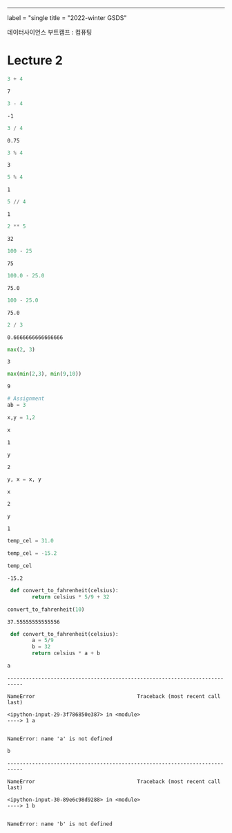 ---
label = "single
title = "2022-winter GSDS"

데이터사이언스 부트캠프 : 컴퓨팅

# Lecture 2


```python
3 + 4
```




    7




```python
3 - 4
```




    -1




```python
3 / 4
```




    0.75




```python
3 % 4
```




    3




```python
5 % 4
```




    1




```python
5 // 4
```




    1




```python
2 ** 5
```




    32




```python
100 - 25
```




    75




```python
100.0 - 25.0
```




    75.0




```python
100 - 25.0
```




    75.0




```python
2 / 3
```




    0.6666666666666666




```python
max(2, 3)
```




    3




```python
max(min(2,3), min(9,10))
```




    9




```python
# Assignment
ab = 3 
```


```python
x,y = 1,2
```


```python
x
```




    1




```python
y
```




    2




```python
y, x = x, y
```


```python
x
```




    2




```python
y
```




    1




```python
temp_cel = 31.0
```


```python
temp_cel = -15.2
```


```python
temp_cel
```




    -15.2




```python
 def convert_to_fahrenheit(celsius):
        return celsius * 5/9 + 32
```


```python
convert_to_fahrenheit(10)
```




    37.55555555555556




```python
 def convert_to_fahrenheit(celsius):
        a = 5/9
        b = 32
        return celsius * a + b
```


```python
a
```


    ---------------------------------------------------------------------------

    NameError                                 Traceback (most recent call last)

    <ipython-input-29-3f786850e387> in <module>
    ----> 1 a
    

    NameError: name 'a' is not defined



```python
b
```


    ---------------------------------------------------------------------------

    NameError                                 Traceback (most recent call last)

    <ipython-input-30-89e6c98d9288> in <module>
    ----> 1 b
    

    NameError: name 'b' is not defined


